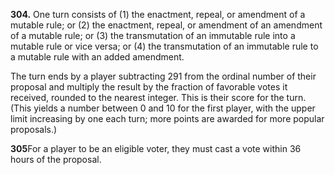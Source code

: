 **304.** One turn consists of (1) the enactment, repeal, or amendment of a mutable rule; or (2) the enactment, repeal, or amendment of an amendment of a mutable rule; or (3) the transmutation of an immutable rule into a mutable rule or vice versa; or (4) the transmutation of an immutable rule to a mutable rule with an added amendment.

The turn ends by a player subtracting 291 from the ordinal number of their proposal and multiply the result by the fraction of favorable votes it received, rounded to the nearest integer. This is their score for the turn. (This yields a number between 0 and 10 for the first player, with the upper limit increasing by one each turn; more points are awarded for more popular proposals.)

**305**For a player to be an eligible voter, they must cast a vote within 36 hours of the proposal.